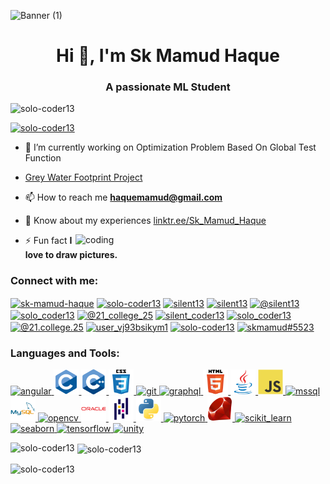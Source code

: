![Banner (1)](https://user-images.githubusercontent.com/113525473/231005008-76569635-c1b6-4c27-aa69-e62e77682e6f.jpg)
<h1 align="center">Hi 👋, I'm Sk Mamud Haque</h1>
<h3 align="center">A passionate ML Student</h3>

<p align="left"> <img src="https://komarev.com/ghpvc/?username=solo-coder13&label=Profile%20views&color=0e75b6&style=flat" alt="solo-coder13" /> </p>

<p align="left"> <a href="https://github.com/ryo-ma/github-profile-trophy"><img src="https://github-profile-trophy.vercel.app/?username=solo-coder13" alt="solo-coder13" /></a> </p>

- 🔭 I’m currently working on Optimization Problem Based On Global Test Function 
- [Grey Water Footprint Project](https://github.com/solo-coder13/Grey-Water-Footprint-Project)

- 📫 How to reach me **haquemamud@gmail.com**

- 📄 Know about my experiences [linktr.ee/Sk_Mamud_Haque](linktr.ee/Sk_Mamud_Haque)

<img align="right" alt="coding" width="400" src="https://miro.medium.com/v2/resize:fit:1336/0*NbQlrmQFOsjPFB-f.gif">

- ⚡ Fun fact **I love to draw pictures.**

<h3 align="left">Connect with me:</h3>
<p align="left">
<a href="https://linkedin.com/in/sk-mamud-haque" target="blank"><img align="center" src="https://raw.githubusercontent.com/rahuldkjain/github-profile-readme-generator/master/src/images/icons/Social/linked-in-alt.svg" alt="sk-mamud-haque" height="30" width="40" /></a>
<a href="https://stackoverflow.com/users/solo-coder13" target="blank"><img align="center" src="https://raw.githubusercontent.com/rahuldkjain/github-profile-readme-generator/master/src/images/icons/Social/stack-overflow.svg" alt="solo-coder13" height="30" width="40" /></a>
<a href="https://codesandbox.com/silent13" target="blank"><img align="center" src="https://raw.githubusercontent.com/rahuldkjain/github-profile-readme-generator/master/src/images/icons/Social/codesandbox.svg" alt="silent13" height="30" width="40" /></a>
<a href="https://kaggle.com/silent13" target="blank"><img align="center" src="https://raw.githubusercontent.com/rahuldkjain/github-profile-readme-generator/master/src/images/icons/Social/kaggle.svg" alt="silent13" height="30" width="40" /></a>
<a href="https://hashnode.com/@silent13" target="blank"><img align="center" src="https://raw.githubusercontent.com/rahuldkjain/github-profile-readme-generator/master/src/images/icons/Social/hashnode.svg" alt="@silent13" height="30" width="40" /></a>
<a href="https://www.codechef.com/users/solo_coder13" target="blank"><img align="center" src="https://cdn.jsdelivr.net/npm/simple-icons@3.1.0/icons/codechef.svg" alt="solo_coder13" height="30" width="40" /></a>
<a href="https://www.hackerrank.com/@21_college_25" target="blank"><img align="center" src="https://raw.githubusercontent.com/rahuldkjain/github-profile-readme-generator/master/src/images/icons/Social/hackerrank.svg" alt="@21_college_25" height="30" width="40" /></a>
<a href="https://codeforces.com/profile/silent_coder13" target="blank"><img align="center" src="https://raw.githubusercontent.com/rahuldkjain/github-profile-readme-generator/master/src/images/icons/Social/codeforces.svg" alt="silent_coder13" height="30" width="40" /></a>
<a href="https://www.leetcode.com/solo_coder13" target="blank"><img align="center" src="https://raw.githubusercontent.com/rahuldkjain/github-profile-readme-generator/master/src/images/icons/Social/leet-code.svg" alt="solo_coder13" height="30" width="40" /></a>
<a href="https://www.hackerearth.com/@21.college.25" target="blank"><img align="center" src="https://raw.githubusercontent.com/rahuldkjain/github-profile-readme-generator/master/src/images/icons/Social/hackerearth.svg" alt="@21.college.25" height="30" width="40" /></a>
<a href="https://auth.geeksforgeeks.org/user/user_vj93bsikym1" target="blank"><img align="center" src="https://raw.githubusercontent.com/rahuldkjain/github-profile-readme-generator/master/src/images/icons/Social/geeks-for-geeks.svg" alt="user_vj93bsikym1" height="30" width="40" /></a>
<a href="https://www.topcoder.com/members/solo-coder13" target="blank"><img align="center" src="https://raw.githubusercontent.com/rahuldkjain/github-profile-readme-generator/master/src/images/icons/Social/topcoder.svg" alt="solo-coder13" height="30" width="40" /></a>
<a href="https://discord.gg/skmamud#5523" target="blank"><img align="center" src="https://raw.githubusercontent.com/rahuldkjain/github-profile-readme-generator/master/src/images/icons/Social/discord.svg" alt="skmamud#5523" height="30" width="40" /></a>
</p>

<h3 align="left">Languages and Tools:</h3>
<p align="left"> <a href="https://angular.io" target="_blank" rel="noreferrer"> <img src="https://angular.io/assets/images/logos/angular/angular.svg" alt="angular" width="40" height="40"/> </a> <a href="https://www.cprogramming.com/" target="_blank" rel="noreferrer"> <img src="https://raw.githubusercontent.com/devicons/devicon/master/icons/c/c-original.svg" alt="c" width="40" height="40"/> </a> <a href="https://www.w3schools.com/cpp/" target="_blank" rel="noreferrer"> <img src="https://raw.githubusercontent.com/devicons/devicon/master/icons/cplusplus/cplusplus-original.svg" alt="cplusplus" width="40" height="40"/> </a> <a href="https://www.w3schools.com/css/" target="_blank" rel="noreferrer"> <img src="https://raw.githubusercontent.com/devicons/devicon/master/icons/css3/css3-original-wordmark.svg" alt="css3" width="40" height="40"/> </a> <a href="https://git-scm.com/" target="_blank" rel="noreferrer"> <img src="https://www.vectorlogo.zone/logos/git-scm/git-scm-icon.svg" alt="git" width="40" height="40"/> </a> <a href="https://graphql.org" target="_blank" rel="noreferrer"> <img src="https://www.vectorlogo.zone/logos/graphql/graphql-icon.svg" alt="graphql" width="40" height="40"/> </a> <a href="https://www.w3.org/html/" target="_blank" rel="noreferrer"> <img src="https://raw.githubusercontent.com/devicons/devicon/master/icons/html5/html5-original-wordmark.svg" alt="html5" width="40" height="40"/> </a> <a href="https://www.java.com" target="_blank" rel="noreferrer"> <img src="https://raw.githubusercontent.com/devicons/devicon/master/icons/java/java-original.svg" alt="java" width="40" height="40"/> </a> <a href="https://developer.mozilla.org/en-US/docs/Web/JavaScript" target="_blank" rel="noreferrer"> <img src="https://raw.githubusercontent.com/devicons/devicon/master/icons/javascript/javascript-original.svg" alt="javascript" width="40" height="40"/> </a> <a href="https://www.microsoft.com/en-us/sql-server" target="_blank" rel="noreferrer"> <img src="https://www.svgrepo.com/show/303229/microsoft-sql-server-logo.svg" alt="mssql" width="40" height="40"/> </a> <a href="https://www.mysql.com/" target="_blank" rel="noreferrer"> <img src="https://raw.githubusercontent.com/devicons/devicon/master/icons/mysql/mysql-original-wordmark.svg" alt="mysql" width="40" height="40"/> </a> <a href="https://opencv.org/" target="_blank" rel="noreferrer"> <img src="https://www.vectorlogo.zone/logos/opencv/opencv-icon.svg" alt="opencv" width="40" height="40"/> </a> <a href="https://www.oracle.com/" target="_blank" rel="noreferrer"> <img src="https://raw.githubusercontent.com/devicons/devicon/master/icons/oracle/oracle-original.svg" alt="oracle" width="40" height="40"/> </a> <a href="https://pandas.pydata.org/" target="_blank" rel="noreferrer"> <img src="https://raw.githubusercontent.com/devicons/devicon/2ae2a900d2f041da66e950e4d48052658d850630/icons/pandas/pandas-original.svg" alt="pandas" width="40" height="40"/> </a> <a href="https://www.python.org" target="_blank" rel="noreferrer"> <img src="https://raw.githubusercontent.com/devicons/devicon/master/icons/python/python-original.svg" alt="python" width="40" height="40"/> </a> <a href="https://pytorch.org/" target="_blank" rel="noreferrer"> <img src="https://www.vectorlogo.zone/logos/pytorch/pytorch-icon.svg" alt="pytorch" width="40" height="40"/> </a> <a href="https://www.ruby-lang.org/en/" target="_blank" rel="noreferrer"> <img src="https://raw.githubusercontent.com/devicons/devicon/master/icons/ruby/ruby-original.svg" alt="ruby" width="40" height="40"/> </a> <a href="https://scikit-learn.org/" target="_blank" rel="noreferrer"> <img src="https://upload.wikimedia.org/wikipedia/commons/0/05/Scikit_learn_logo_small.svg" alt="scikit_learn" width="40" height="40"/> </a> <a href="https://seaborn.pydata.org/" target="_blank" rel="noreferrer"> <img src="https://seaborn.pydata.org/_images/logo-mark-lightbg.svg" alt="seaborn" width="40" height="40"/> </a> <a href="https://www.tensorflow.org" target="_blank" rel="noreferrer"> <img src="https://www.vectorlogo.zone/logos/tensorflow/tensorflow-icon.svg" alt="tensorflow" width="40" height="40"/> </a> <a href="https://unity.com/" target="_blank" rel="noreferrer"> <img src="https://www.vectorlogo.zone/logos/unity3d/unity3d-icon.svg" alt="unity" width="40" height="40"/> </a> </p>

<p><img align="left" src="https://github-readme-stats.vercel.app/api/top-langs?username=solo-coder13&show_icons=true&locale=en&layout=compact" alt="solo-coder13" /></p>

<p>&nbsp;<img align="center" src="https://github-readme-stats.vercel.app/api?username=solo-coder13&show_icons=true&locale=en" alt="solo-coder13" /></p>

<p><img align="center" src="https://github-readme-streak-stats.herokuapp.com/?user=solo-coder13&" alt="solo-coder13" /></p>
